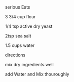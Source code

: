 serious Eats

3 3/4 cup flour

1/4 tsp active dry yeast

2tsp sea salt

1.5 cups water

directions

mix dry ingredients well

add Water and Mix thouroughly


